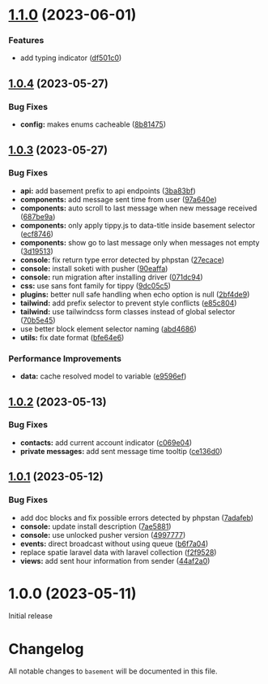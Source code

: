 # [1.1.0](https://github.com/basement-chat/basement-chat/compare/v1.0.4...v1.1.0) (2023-06-01)


### Features

* add typing indicator ([df501c0](https://github.com/basement-chat/basement-chat/commit/df501c0f6ff61a3e191007ba02e088d7df04b8b4))

## [1.0.4](https://github.com/basement-chat/basement-chat/compare/v1.0.3...v1.0.4) (2023-05-27)


### Bug Fixes

* **config:** makes enums cacheable ([8b81475](https://github.com/basement-chat/basement-chat/commit/8b81475f2a42cdd720ccfffd0a4c272c74949fb7))

## [1.0.3](https://github.com/basement-chat/basement-chat/compare/v1.0.2...v1.0.3) (2023-05-27)


### Bug Fixes

* **api:** add basement prefix to api endpoints ([3ba83bf](https://github.com/basement-chat/basement-chat/commit/3ba83bfc611b9279b09dc990f08d7429519ae45a))
* **components:** add message sent time from user ([97a640e](https://github.com/basement-chat/basement-chat/commit/97a640e6d8c615a1a5b75ccbad533efacc206900))
* **components:** auto scroll to last message when new message received ([687be9a](https://github.com/basement-chat/basement-chat/commit/687be9a4ae4daa337974bd2cd4747cdd54563ca3))
* **components:** only apply tippy.js to data-title inside basement selector ([ecf8746](https://github.com/basement-chat/basement-chat/commit/ecf8746bc0df270c7d71633ca1dc92f64a3a542e))
* **components:** show go to last message only when messages not empty ([3d19513](https://github.com/basement-chat/basement-chat/commit/3d195136d8379c8b3b1cd11cd3254cb2d3f76857))
* **console:** fix return type error detected by phpstan ([27ecace](https://github.com/basement-chat/basement-chat/commit/27ecace967c400f16f5d9ad6f21fcddf8f977a82))
* **console:** install soketi with pusher ([90eaffa](https://github.com/basement-chat/basement-chat/commit/90eaffa5ba7d460ad8d8e87cf34df0daff6cf5ac))
* **console:** run migration after installing driver ([071dc94](https://github.com/basement-chat/basement-chat/commit/071dc9475993c098bade8b642a9b8ad06571a343))
* **css:** use sans font family for tippy ([9dc05c5](https://github.com/basement-chat/basement-chat/commit/9dc05c5316fe91244276d367e18e8ac4a0fc7227))
* **plugins:** better null safe handling when echo option is null ([2bf4de9](https://github.com/basement-chat/basement-chat/commit/2bf4de90a8012734fde37300c8d1e4aae88e8ef7))
* **tailwind:** add prefix selector to prevent style conflicts ([e85c804](https://github.com/basement-chat/basement-chat/commit/e85c8044b91b5b7c02a5fbe9a380d90155120ec3))
* **tailwind:** use tailwindcss form classes instead of global selector ([70b5e45](https://github.com/basement-chat/basement-chat/commit/70b5e45690129bf35bea62ca9a297e2570214482))
* use better block element selector naming ([abd4686](https://github.com/basement-chat/basement-chat/commit/abd46863c6eded17cba543eb5b9a2fbe0b9e9a23))
* **utils:** fix date format ([bfe64e6](https://github.com/basement-chat/basement-chat/commit/bfe64e61e0de1d5e2acecd24dc64c8c2fe5d449f))


### Performance Improvements

* **data:** cache resolved model to variable ([e9596ef](https://github.com/basement-chat/basement-chat/commit/e9596eff63e48819f49c206fbbd39c77210b4502))

## [1.0.2](https://github.com/basement-chat/basement-chat/compare/v1.0.1...v1.0.2) (2023-05-13)


### Bug Fixes

* **contacts:** add current account indicator ([c069e04](https://github.com/basement-chat/basement-chat/commit/c069e04df26604fc57d6d2996eacf16bf9c4bf4a))
* **private messages:** add sent message time tooltip ([ce136d0](https://github.com/basement-chat/basement-chat/commit/ce136d0e4f3b7b85b17edebb39300542d8a11abf))

## [1.0.1](https://github.com/basement-chat/basement-chat/compare/v1.0.0...v1.0.1) (2023-05-12)


### Bug Fixes

* add doc blocks and fix possible errors detected by phpstan ([7adafeb](https://github.com/basement-chat/basement-chat/commit/7adafeb7777822884ef77f92ce4c37f760038d11))
* **console:** update install description ([7ae5881](https://github.com/basement-chat/basement-chat/commit/7ae588153ba97c0552760660fe9f4178bcab4ea0))
* **console:** use unlocked pusher version ([4997777](https://github.com/basement-chat/basement-chat/commit/4997777087e260453053a3cdd8976746273a8b71))
* **events:** direct broadcast without using queue ([b6f7a04](https://github.com/basement-chat/basement-chat/commit/b6f7a04b258afb3a9a29e0c9bc22815372c654f2))
* replace spatie laravel data with laravel collection ([f2f9528](https://github.com/basement-chat/basement-chat/commit/f2f9528460b4cd9def21ac2999be7f7b36ea3f69))
* **views:** add sent hour information from sender ([44af2a0](https://github.com/basement-chat/basement-chat/commit/44af2a08f9b19079eedb70dd1c78637d15fe42a5))

# 1.0.0 (2023-05-11)

Initial release

# Changelog

All notable changes to `basement` will be documented in this file.
